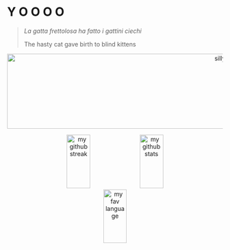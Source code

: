 # Y O O O O 

> *La gatta frettolosa ha fatto i gattini ciechi*
> 
> The hasty cat gave birth to blind kittens

<p align="center">
  <a href="#"><img height="175px" width="1000px" src="https://media.tenor.com/ayQz8C6VtYQAAAAi/arima-kana-speech-bubble.gif" alt="silly gif" /></a>
</p>

<p align="center">
  <a href="#"><img width="33%" height="125px" src="https://github-readme-streak-stats.herokuapp.com/?user=dheanka73" alt="my github streak" /></a>
  <a href="#"><img width="33%" height="125px" src="https://github-readme-stats-eight-theta.vercel.app/api?username=dheanka73&show_icons=true&include_all_commits=true&count_private=true" alt="my github stats" /></a>
  <a href="#"><img width="33%" height="125px" src="https://github-readme-stats.vercel.app/api/top-langs?username=dheanka73&show_icons=true&locale=en&layout=compact" alt="my fav language" /></a>
</p>

